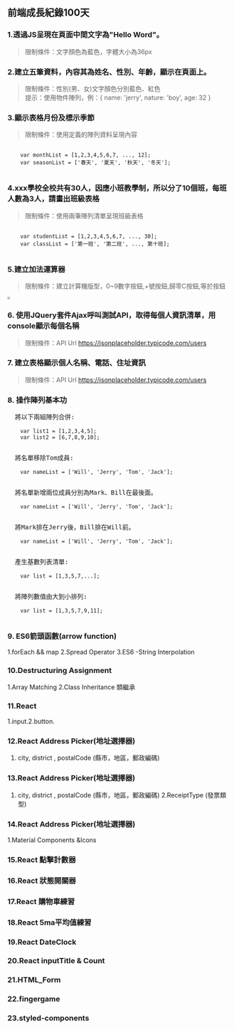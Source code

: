 ## 前端成長紀錄100天

### 1.透過JS呈現在頁面中間文字為"Hello Word"。
> 限制條件：文字顏色為藍色，字體大小為36px

### 2.建立五筆資料，內容其為姓名、性別、年齡，顯示在頁面上。
> 限制條件：性別(男、女)文字顏色分別藍色、紅色 <br>
> 提示：使用物件陣列，例：{ name: 'jerry', nature: 'boy', age: 32 }

### 3.顯示表格月份及標示季節
> 限制條件：使用定義的陣列資料呈現內容 <br>
<pre>
  <code>
    var monthList = [1,2,3,4,5,6,7, ..., 12];
    var seasonList = ['春天', '夏天', '秋天', '冬天'];
  </code>
</pre>

### 4.xxx學校全校共有30人，因應小班教學制，所以分了10個班，每班人數為3人，請畫出班級表格
> 限制條件：使用兩筆陣列清單呈現班級表格
<pre>
  <code>
    var studentList = [1,2,3,4,5,6,7, ..., 30];
    var classList = ['第一班', '第二班', ..., 第十班];
  </code>
</pre>

### 5.建立加法運算器
> 限制條件：建立計算機版型，0~9數字按鈕,+號按鈕,歸零C按鈕,等於按鈕
<pre>
<img src="./images/day5.png" style="zoom:40%" />
</pre>

### 6. 使用JQuery套件Ajax呼叫測試API，取得每個人資訊清單，用console顯示每個名稱
> 限制條件：API Url https://jsonplaceholder.typicode.com/users

### 7. 建立表格顯示個人名稱、電話、住址資訊
> 限制條件：API Url https://jsonplaceholder.typicode.com/users

### 8. 操作陣列基本功
<pre>
  將以下兩組陣列合併:
  <code>
    var list1 = [1,2,3,4,5];
    var list2 = [6,7,8,9,10];
  </code>
</pre>
<pre>
  將名單移除Tom成員:
  <code>
    var nameList = ['Will', 'Jerry', 'Tom', 'Jack'];
  </code>
</pre>
<pre>
  將名單新增兩位成員分別為Mark、Bill在最後面。
  <code>
    var nameList = ['Will', 'Jerry', 'Tom', 'Jack'];
  </code>
</pre>
<pre>
  將Mark排在Jerry後，Bill排在Will前。
  <code>
    var nameList = ['Will', 'Jerry', 'Tom', 'Jack'];
  </code>
</pre>
<pre>
  產生基數列表清單:
  <code>
    var list = [1,3,5,7,...];
  </code>
</pre>
<pre>
  將陣列數值由大到小排列:
  <code>
    var list = [1,3,5,7,9,11];
  </code>
</pre>
### 9. ES6箭頭函數(arrow function)
1.forEach && map
2.Spread Operator
3.ES6 -String Interpolation
### 10.Destructuring Assignment
1.Array Matching
2.Class Inheritance 類繼承
### 11.React
1.input.2.button.
### 12.React Address Picker(地址選擇器)
1. city,  district , postalCode (縣市，地區，郵政編碼)
           
### 13.React Address Picker(地址選擇器)
1. city,  district , postalCode (縣市，地區，郵政編碼)
2.ReceiptType (發票類型)
### 14.React Address Picker(地址選擇器)
1.Material Components &Icons
### 15.React 點擊計數器
### 16.React 狀態開關器
### 17.React 購物車練習 
### 18.React 5ma平均值練習
### 19.React DateClock
### 20.React inputTitle & Count
### 21.HTML_Form
### 22.fingergame
### 23.styled-components
